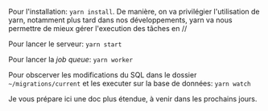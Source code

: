 Pour l'installation: 
`yarn install`. De manière, on va privilégier l'utilisation de yarn, notamment plus tard dans nos développements, yarn va nous permettre de mieux gérer l'execution des tâches en //

Pour lancer le serveur:
`yarn start`

Pour lancer la *job queue*:
`yarn worker`

Pour obscerver les modifications du SQL dans le dossier `~/migrations/current` et les executer sur la base de données:
`yarn watch`


Je vous prépare ici une doc plus étendue, à venir dans les prochains jours.
